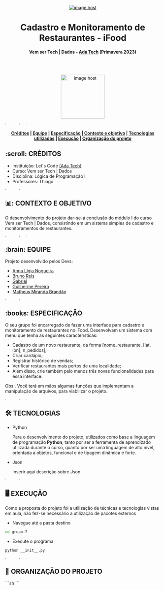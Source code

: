<p align="center"> 
<a href="https://imgbox.com/CyoffUZe" target="_blank"><img src="https://thumbs2.imgbox.com/90/6e/CyoffUZe_t.png" alt="image host"/></a>
</p>
<h1 align="center"> Cadastro e Monitoramento de Restaurantes - iFood </h1>
<h4 align="center"> Vem ser Tech | Dados - <a href="https://www.linkedin.com/school/adatechbr">Ada Tech</a> (Primavera 2023) </h4>

<br>
</br>
<p align="center"> 
<a href="https://images.app.goo.gl/QpYQAZbj5fb2xocHA" target="_blank"><img src="https://images.app.goo.gl/QpYQAZbj5fb2xocHA" alt="image host" height="142px"/></a>
</p>

<a href="https://imgbox.com/YnQ5WeyW" target="_blank"><img src="https://thumbs2.imgbox.com/3c/77/YnQ5WeyW_t.gif" alt="image host" height="5px" width="900px"/></a>

<h4> <p align="center"> <a href="#creditos">Créditos</a> | <a href="#equipe">Equipe</a> | <a href="#especificacao">Especificação</a> | <a href="#contexto">Contexto e objetivo</a> | <a href="#tecnologias">Tecnologias utilizadas</a> | <a href="execucao">Execução</a> | <a href="#organizacao">Organização do projeto</a> </p>

<h2 id="creditos"> :scroll: CRÉDITOS</h2>

- Instituição: Let's Code <a href="https://www.linkedin.com/school/adatechbr/">(Ada Tech)</a>
- Curso: Vem ser Tech | Dados
- Disciplina: Lógica de Programação I
- Professores: Thiago

<a href="https://imgbox.com/3tZuCnVg" target="_blank"><img src="https://images2.imgbox.com/42/88/3tZuCnVg_o.png" alt="image host" height="5px" width="900px"/></a>

<h2 id="contexto"> 📊: CONTEXTO E OBJETIVO</h2>

O desenvolvimento do projeto dar-se-á conclusão do módulo I do curso Vem ser Tech | Dados, consistindo em um sistema simples de cadastro e monitoramentos de restaurantes.

<a href="https://imgbox.com/3tZuCnVg" target="_blank"><img src="https://images2.imgbox.com/42/88/3tZuCnVg_o.png" alt="image host" height="5px" width="900px"/></a>

<h2 id="equipe"> :brain: EQUIPE</h2>

Projeto desenvolvido pelos Devs:

- [Anna Lígia Nogueira]()
- [Bruno Reis](https://github.com/brunorreiss)
- [Gabriel](https://github.com/gabrielvmdvital)
- [Guilherme Pereira]()
- [Matheus Miranda Brandão](https://github.com/MatBrands)

<a href="https://imgbox.com/3tZuCnVg" target="_blank"><img src="https://images2.imgbox.com/42/88/3tZuCnVg_o.png" alt="image host" height="5px" width="900px"/></a>

<h2 id="especificacao"> :books: ESPECIFICAÇÃO</h2>

O seu grupo foi encarregado de fazer uma interface para cadastro e monitoramento de restaurantes no iFood. Desenvolvam um sistema com menu que tenha as seguintes características:
- Cadastro de um novo restaurante, da forma [nome_restaurante, [lat, lon], n_pedidos];
- Criar cardápio;
- Registrar histórico de vendas;
- Verificar restaurantes mais pertos de uma localidade;
- Além disso, crie também pelo menos três novas funcionalidades para essa interface. 

Obs:. Você terá em mãos algumas funções que implementam a manipulação de arquivos, para viabilizar o projeto. 

<a href="https://imgbox.com/3tZuCnVg" target="_blank"><img src="https://images2.imgbox.com/42/88/3tZuCnVg_o.png" alt="image host" height="5px" width="900px"/></a>

<h2 id="tecnologias"> 🛠️ TECNOLOGIAS</h2>

<ul>
  <li>Python</li>
  <p> Para o desenvolvimento do projeto, utilizados como base a linguagem de programação<strong> Python</strong>, tanto por ser a ferramenta de aprendizado utilizada durante o curso, quanto por ser uma linguagem de alto nível, orientada a objetos, funcional e de tipagem dinâmica e forte. </p>
</ul> 
<ul>
  <li>Json</li>
  <p> Inserir aqui descrição sobre Json. </p>
</ul>

<a href="https://imgbox.com/3tZuCnVg" target="_blank"><img src="https://images2.imgbox.com/42/88/3tZuCnVg_o.png" alt="image host" height="5px" width="900px"/></a>

<h2 id="execucao"> 🖥️ EXECUÇÃO</h2>

Como a proposta do projeto foi a utilização de técnicas e tecnologias vistas em aula, não fez-se necessário a utilização de pacotes externos

- Navegue até a pasta destino
```sh
cd grupo-7
```

- Execute o programa
```sh
python __init__.py
```

<a href="https://imgbox.com/3tZuCnVg" target="_blank"><img src="https://images2.imgbox.com/42/88/3tZuCnVg_o.png" alt="image host" height="5px" width="900px"/></a>

<h2 id="organizacao"> 📂 ORGANIZAÇÃO DO PROJETO</h2>
```sh
```
